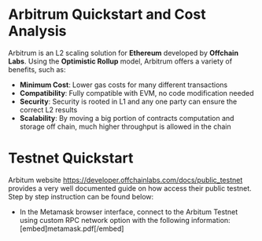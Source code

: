 ﻿# Arbitrum Quickstart and Cost Analysis

Arbitrum is an L2 scaling solution for **Ethereum** developed by **Offchain Labs**. Using the **Optimistic Rollup** model, Arbitrum offers a variety of benefits, such as:

- **Minimum Cost**: Lower gas costs for many different transactions
- **Compatibility**: Fully compatible with EVM, no code modification needed 
- **Security**: Security is rooted in L1 and any one party can ensure the correct L2 results
- **Scalability**: By moving a big portion of contracts computation and storage off chain, much higher throughput is allowed in the chain



# Testnet Quickstart

Arbitum website https://developer.offchainlabs.com/docs/public_testnet provides a very well documented guide on how access their public testnet. Step by step instruction can be found below:

- In the Metamask browser interface, connect to the Arbitum Testnet using custom RPC network option with the following information:[embed]metamask.pdf[/embed]
